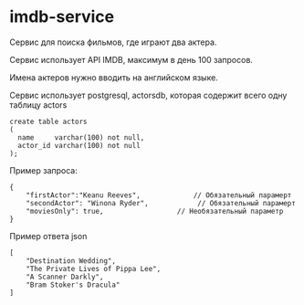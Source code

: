 # imdb-service

Сервис для поиска фильмов, где играют два актера.

Сервис использует API IMDB, максимум в день 100 запросов.

Имена актеров нужно вводить на английском языке.

Сервис использует postgresql, actorsdb, которая содержит всего одну таблицу actors
```
create table actors
(
  name     varchar(100) not null,
  actor_id varchar(100) not null
);
```

Пример запроса:

```
{
    "firstActor":"Keanu Reeves",             // Обязательный парамерт
    "secondActor": "Winona Ryder",            // Обязательный парамерт
    "moviesOnly": true,                  // Необязательный параметр
}
```


Пример ответа json

```
[
    "Destination Wedding",
    "The Private Lives of Pippa Lee",
    "A Scanner Darkly",
    "Bram Stoker's Dracula"
]
```

